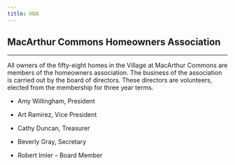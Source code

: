 ```yaml
---
title: HOA
---
```

## MacArthur Commons Homeowners Association

---

All owners of the fifty-eight homes in the Village at MacArthur Commons are members of the homeowners association.  The business of the association is carried out by the board of directors.  These directors are volunteers, elected from the membership for three year terms.

- Amy Willingham, President

- Art Ramirez, Vice President

- Cathy Duncan, Treasurer

- Beverly Gray, Secretary

- Robert Imler – Board Member
